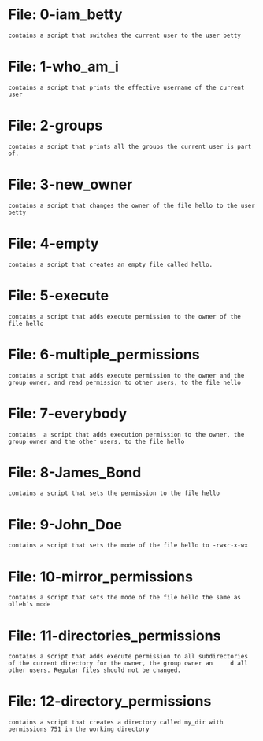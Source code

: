 # File: 0-iam_betty
	contains a script that switches the current user to the user betty

# File: 1-who_am_i
	contains a script that prints the effective username of the current user

# File: 2-groups
	contains a script that prints all the groups the current user is part of.

# File: 3-new_owner
	contains a script that changes the owner of the file hello to the user betty

# File: 4-empty
	contains a script that creates an empty file called hello.

# File: 5-execute
	contains a script that adds execute permission to the owner of the file hello

# File: 6-multiple_permissions
	contains a script that adds execute permission to the owner and the group owner, and read permission to other users, to the file hello

# File: 7-everybody
	contains  a script that adds execution permission to the owner, the group owner and the other users, to the file hello

# File: 8-James_Bond
	contains a script that sets the permission to the file hello

# File: 9-John_Doe
	contains a script that sets the mode of the file hello to -rwxr-x-wx

# File: 10-mirror_permissions
	contains a script that sets the mode of the file hello the same as olleh’s mode

# File: 11-directories_permissions
	contains a script that adds execute permission to all subdirectories of the current directory for the owner, the group owner an		d all other users. Regular files should not be changed.

# File: 12-directory_permissions
	contains a script that creates a directory called my_dir with permissions 751 in the working directory
